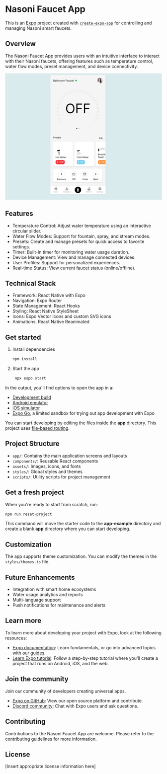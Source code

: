 # Nasoni Faucet App

This is an [Expo](https://expo.dev) project created with [`create-expo-app`](https://www.npmjs.com/package/create-expo-app) for controlling and managing Nasoni smart faucets.

## Overview

The Nasoni Faucet App provides users with an intuitive interface to interact with their Nasoni faucets, offering features such as temperature control, water flow modes, preset management, and device connectivity.

[![Nasoni Faucet App Demo](https://github.com/outsidebryce/nasoni/raw/main/dev-walkthrough-placeholder.png)](https://github.com/outsidebryce/nasoni/raw/main/dev-walkthrough.mp4)

## Features

- Temperature Control: Adjust water temperature using an interactive circular slider.
- Water Flow Modes: Support for fountain, spray, and stream modes.
- Presets: Create and manage presets for quick access to favorite settings.
- Timer: Built-in timer for monitoring water usage duration.
- Device Management: View and manage connected devices.
- User Profiles: Support for personalized experiences.
- Real-time Status: View current faucet status (online/offline).

## Technical Stack

- Framework: React Native with Expo
- Navigation: Expo Router
- State Management: React Hooks
- Styling: React Native StyleSheet
- Icons: Expo Vector Icons and custom SVG icons
- Animations: React Native Reanimated

## Get started

1. Install dependencies

   ```bash
   npm install
   ```

2. Start the app

   ```bash
    npx expo start
   ```

In the output, you'll find options to open the app in a:

- [Development build](https://docs.expo.dev/develop/development-builds/introduction/)
- [Android emulator](https://docs.expo.dev/workflow/android-studio-emulator/)
- [iOS simulator](https://docs.expo.dev/workflow/ios-simulator/)
- [Expo Go](https://expo.dev/go), a limited sandbox for trying out app development with Expo

You can start developing by editing the files inside the **app** directory. This project uses [file-based routing](https://docs.expo.dev/router/introduction).

## Project Structure

- `app/`: Contains the main application screens and layouts
- `components/`: Reusable React components
- `assets/`: Images, icons, and fonts
- `styles/`: Global styles and themes
- `scripts/`: Utility scripts for project management

## Get a fresh project

When you're ready to start from scratch, run:

```bash
npm run reset-project
```

This command will move the starter code to the **app-example** directory and create a blank **app** directory where you can start developing.

## Customization

The app supports theme customization. You can modify the themes in the `styles/themes.ts` file.

## Future Enhancements

- Integration with smart home ecosystems
- Water usage analytics and reports
- Multi-language support
- Push notifications for maintenance and alerts

## Learn more

To learn more about developing your project with Expo, look at the following resources:

- [Expo documentation](https://docs.expo.dev/): Learn fundamentals, or go into advanced topics with our [guides](https://docs.expo.dev/guides).
- [Learn Expo tutorial](https://docs.expo.dev/tutorial/introduction/): Follow a step-by-step tutorial where you'll create a project that runs on Android, iOS, and the web.

## Join the community

Join our community of developers creating universal apps.

- [Expo on GitHub](https://github.com/expo/expo): View our open source platform and contribute.
- [Discord community](https://chat.expo.dev): Chat with Expo users and ask questions.

## Contributing

Contributions to the Nasoni Faucet App are welcome. Please refer to the contributing guidelines for more information.

## License

[Insert appropriate license information here]
